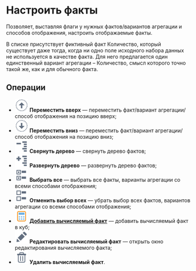 # Настроить факты

Позволяет, выставляя флаги у нужных фактов/вариантов агрегации и способов отображения, настроить отображаемые факты.

В списке присутствует фиктивный факт Количество, который существует даже тогда, когда ни одно поле исходного набора данных не используется в качестве факта. Для него предлагается один единственный вариант агрегации – Количество, смысл которого точно такой же, как и для обычного факта.

## Операции

* ![](../../media/app/visualization/cube/toolbar_18_161.svg) **Переместить вверх** — переместить факт/вариант агрегации/способ отображения на позицию вверх;
* ![](../../media/app/visualization/cube/toolbar_18_160.svg) **Переместить вниз** — переместить факт/вариант агрегации/способ отображения на позицию вниз;
* ![](../../media/app/visualization/cube/toolbar_18_22.svg) **Свернуть дерево** — свернуть дерево фактов;
* ![](../../media/app/visualization/cube/toolbar_18_23.svg) **Развернуть дерево** — развернуть дерево фактов;
* ![](../../media/app/visualization/cube/toolbar_18_158.svg) **Выбрать все** — выбрать все факты, варианты агрегации со всеми способами отображения;
* ![](../../media/app/visualization/cube/toolbar_18_157.svg) **Отменить выбор всех** — убрать выбор всех фактов, вариантов агрегации со всеми способами отображения;
* ![](../../media/app/icons/component_18/component_default-20.svg) [**Добавить вычисляемый факт**](./addcalculatingfact.md) — добавить вычисляемый факт в куб;
* ![](../../media/app/visualization/cube/toolbar_18_28.svg) **Редактировать вычисляемый факт** — открыть окно редактирования вычисляемого факта;
* ![](../../media/app/icons/toolbar_18/toolbar_18_8.svg) **Удалить вычисляемый факт**.
